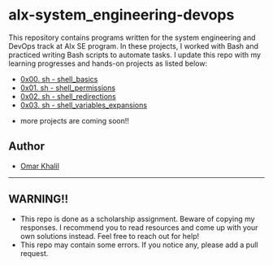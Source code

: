 # alx-system_engineering-devops

This repository contains programs written for the system engineering and DevOps track at Alx SE program. In these projects, I worked with Bash and practiced writing Bash scripts to automate tasks. I update this repo with my learning progresses and hands-on projects as listed below:

* [0x00. sh - shell_basics](./0x00-shell_basics)
* [0x01. sh - shell_permissions](./0x01-shell_permissions)
* [0x02. sh - shell_redirections](./0x02-shell_redirections)
* [0x03. sh - shell_variables_expansions](./0x03-shell_variables_expansions)

- more projects are coming soon!!

## Author 
+ [Omar Khalil](https://github.com/OmarKhalil10)

---

## WARNING!!
- This repo is done as a scholarship assignment. Beware of copying my responses. I recommend you  to read resources and come up with your own solutions instead. Feel free to reach out for help!
- This repo may contain some errors. If you notice any, please add a pull request.